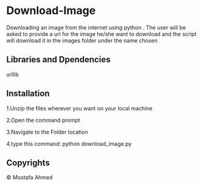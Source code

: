 # Download-Image
Downloading an image from the internet using python . The user will be asked to provide a url for the image he/she want to download
and the script will download it in the images folder under the name chosen

## Libraries and Dpendencies
urllib


## Installation  
1.Unzip the files wherever you want on your local machine 

2.Open the command prompt

3.Navigate to the Folder location

4.type this command:
python download_image.py

## Copyrights
© Mostafa Ahmed
